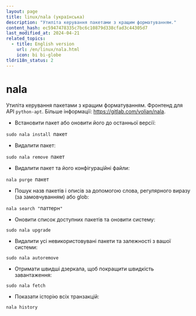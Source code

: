 ```yaml
---
layout: page
title: linux/nala (українська)
description: "Утиліта керування пакетами з кращим форматуванням."
content_hash: ec5947478335c7bc6c10879d338cfad3c44305d7
last_modified_at: 2024-04-21
related_topics:
  - title: English version
    url: /en/linux/nala.html
    icon: bi bi-globe
tldri18n_status: 2
---
```

# nala

Утиліта керування пакетами з кращим форматуванням.
Фронтенд для API `python-apt`.
Більше інформації: <https://gitlab.com/volian/nala>.

- Встановити пакет або оновити його до останньої версії:

`sudo nala install `<span class="tldr-var badge badge-pill bg-dark-lm bg-white-dm text-white-lm text-dark-dm font-weight-bold">пакет</span>

- Видалити пакет:

`sudo nala remove `<span class="tldr-var badge badge-pill bg-dark-lm bg-white-dm text-white-lm text-dark-dm font-weight-bold">пакет</span>

- Видалити пакет та його конфігураційні файли:

`nala purge `<span class="tldr-var badge badge-pill bg-dark-lm bg-white-dm text-white-lm text-dark-dm font-weight-bold">пакет</span>

- Пошук назв пакетів і описів за допомогою слова, регулярного виразу (за замовчуванням) або glob:

`nala search "`<span class="tldr-var badge badge-pill bg-dark-lm bg-white-dm text-white-lm text-dark-dm font-weight-bold">паттерн</span>`"`

- Оновити список доступних пакетів та оновити систему:

`sudo nala upgrade`

- Видалити усі невикористовувані пакети та залежності з вашої системи:

`sudo nala autoremove`

- Отримати швидші дзеркала, щоб покращити швидкість завантаження:

`sudo nala fetch`

- Показати історію всіх транзакцій:

`nala history`
